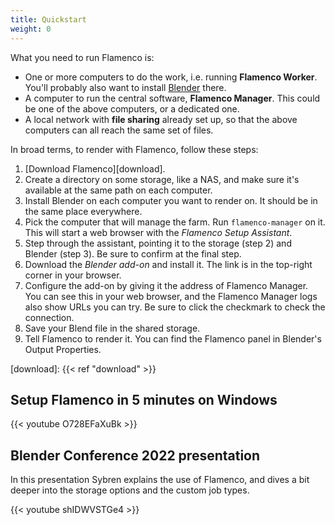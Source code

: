 ```yaml
---
title: Quickstart
weight: 0
---
```


What you need to run Flamenco is:

- One or more computers to do the work, i.e. running **Flamenco Worker**. You'll
  probably also want to install [Blender][blender] there.
- A computer to run the central software, **Flamenco Manager**. This could be
  one of the above computers, or a dedicated one.
- A local network with **file sharing** already set up, so that the above
  computers can all reach the same set of files.

[blender]: https://www.blender.org/

In broad terms, to render with Flamenco, follow these steps:

1. [Download Flamenco][download].
2. Create a directory on some storage, like a NAS, and make sure it's available at the same path on each computer.
3. Install Blender on each computer you want to render on. It should be in the same place everywhere.
4. Pick the computer that will manage the farm. Run `flamenco-manager` on it. This will start a web browser with the *Flamenco Setup Assistant*.
5. Step through the assistant, pointing it to the storage (step 2) and Blender (step 3). Be sure to confirm at the final step.
6. Download the *Blender add-on* and install it. The link is in the top-right corner in your browser.
7. Configure the add-on by giving it the address of Flamenco Manager. You can see this in your web browser, and the Flamenco Manager logs also show URLs you can try. Be sure to click the checkmark to check the connection.
8. Save your Blend file in the shared storage.
9. Tell Flamenco to render it. You can find the Flamenco panel in Blender's Output Properties.

[download]: {{< ref "download" >}}

## Setup Flamenco in 5 minutes on Windows

{{< youtube O728EFaXuBk >}}

## Blender Conference 2022 presentation

In this presentation Sybren explains the use of Flamenco, and dives a bit deeper
into the storage options and the custom job types.

{{< youtube shIDWVSTGe4 >}}
